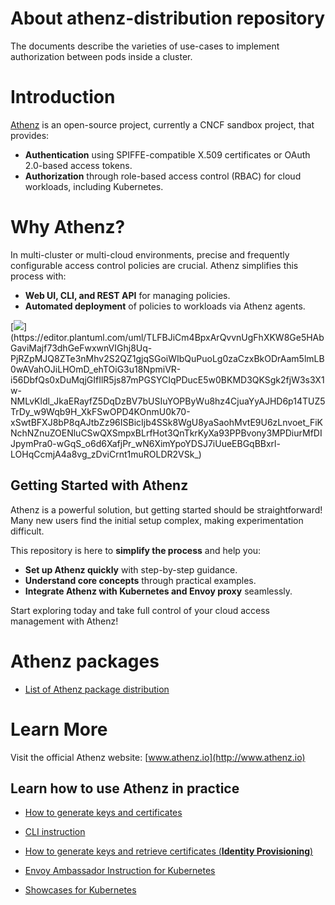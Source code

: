 # About athenz-distribution repository

The documents describe the varieties of use-cases to implement authorization between pods inside a cluster.

# Introduction

[Athenz](http://www.athenz.io) is an open-source project, currently a CNCF sandbox project, that provides:  
- **Authentication** using SPIFFE-compatible X.509 certificates or OAuth 2.0-based access tokens.  
- **Authorization** through role-based access control (RBAC) for cloud workloads, including Kubernetes.  

# Why Athenz?

In multi-cluster or multi-cloud environments, precise and frequently configurable access control policies are crucial. Athenz simplifies this process with:  
- **Web UI, CLI, and REST API** for managing policies.  
- **Automated deployment** of policies to workloads via Athenz agents.  

[![](https://img.plantuml.biz/plantuml/svg/TLFBJiCm4BpxArQvvnUgFhXKW8Ge5HAbGaviMajf73dhGeFwxwnVIGhj8Uq-PjRZpMJQ8ZTe3nMhv2S2QZ1gjqSGoiWIbQuPuoLg0zaCzxBkODrAam5lmLB0wAVahOJiLHOmD_ehTOiG3u18NpmiVR-i56DbfQs0xDuMqjGIfIlR5js87mPGSYCIqPDucE5w0BKMD3QKSgk2fjW3s3X1w-NMLvKldl_JkaERayfZ5DqDzBV7bUSIuYOPByWu8hz4CjuaYyAJHD6p14TUZ5TrDy_w9Wqb9H_XkFSwOPD4KOnmU0k70-xSwtBFXJ8bP8qAJtbZz96ISBicIjb4SSk8WgU8yaSaohMvtE9U6zLnvoet_FiKNchNZnuZOENluCSwQXSmpxBLrfHot3QnTkrKyXa93PPBvony3MPDiurMfDIJpymPra0-wGqS_o6d6XafjPr_wN6XimYpoYDSJ7iUueEBGqBBxrl-LOHqCcmjA4a8vg_zDviCrnt1muROLDR2VSk_)](https://editor.plantuml.com/uml/TLFBJiCm4BpxArQvvnUgFhXKW8Ge5HAbGaviMajf73dhGeFwxwnVIGhj8Uq-PjRZpMJQ8ZTe3nMhv2S2QZ1gjqSGoiWIbQuPuoLg0zaCzxBkODrAam5lmLB0wAVahOJiLHOmD_ehTOiG3u18NpmiVR-i56DbfQs0xDuMqjGIfIlR5js87mPGSYCIqPDucE5w0BKMD3QKSgk2fjW3s3X1w-NMLvKldl_JkaERayfZ5DqDzBV7bUSIuYOPByWu8hz4CjuaYyAJHD6p14TUZ5TrDy_w9Wqb9H_XkFSwOPD4KOnmU0k70-xSwtBFXJ8bP8qAJtbZz96ISBicIjb4SSk8WgU8yaSaohMvtE9U6zLnvoet_FiKNchNZnuZOENluCSwQXSmpxBLrfHot3QnTkrKyXa93PPBvony3MPDiurMfDIJpymPra0-wGqS_o6d6XafjPr_wN6XimYpoYDSJ7iUueEBGqBBxrl-LOHqCcmjA4a8vg_zDviCrnt1muROLDR2VSk_)
<!--
https://editor.plantuml.com/uml/TLFBJiCm4BpxArQvvnUgFhXKW8Ge5HAbGaviMajf73dhGeFwxwnVIGhj8Uq-PjRZpMJQ8ZTe3nMhv2S2QZ1gjqSGoiWIbQuPuoLg0zaCzxBkODrAam5lmLB0wAVahOJiLHOmD_ehTOiG3u18NpmiVR-i56DbfQs0xDuMqjGIfIlR5js87mPGSYCIqPDucE5w0BKMD3QKSgk2fjW3s3X1w-NMLvKldl_JkaERayfZ5DqDzBV7bUSIuYOPByWu8hz4CjuaYyAJHD6p14TUZ5TrDy_w9Wqb9H_XkFSwOPD4KOnmU0k70-xSwtBFXJ8bP8qAJtbZz96ISBicIjb4SSk8WgU8yaSaohMvtE9U6zLnvoet_FiKNchNZnuZOENluCSwQXSmpxBLrfHot3QnTkrKyXa93PPBvony3MPDiurMfDIJpymPra0-wGqS_o6d6XafjPr_wN6XimYpoYDSJ7iUueEBGqBBxrl-LOHqCcmjA4a8vg_zDviCrnt1muROLDR2VSk_
-->

## Getting Started with Athenz  

Athenz is a powerful solution, but getting started should be straightforward!
Many new users find the initial setup complex, making experimentation difficult.  

This repository is here to **simplify the process** and help you:  
- **Set up Athenz quickly** with step-by-step guidance.  
- **Understand core concepts** through practical examples.  
- **Integrate Athenz with Kubernetes and Envoy proxy** seamlessly.  

Start exploring today and take full control of your cloud access management with Athenz!  

# Athenz packages
  
- [List of Athenz package distribution](DISTRIBUTIONS.md)

# Learn More

Visit the official Athenz website: [www.athenz.io](http://www.athenz.io)  

## Learn how to use Athenz in practice

- [How to generate keys and certificates](CERTIFICATES.md)
 
- [CLI instruction](CLI.md)
 
- [How to generate keys and retrieve certificates (**Identity Provisioning**)](IDENTITYPROVISIONING.md)

- [Envoy Ambassador Instruction for Kubernetes](ENVOY.md)
 
- [Showcases for Kubernetes](SHOWCASES_KUBERNETES.md)

